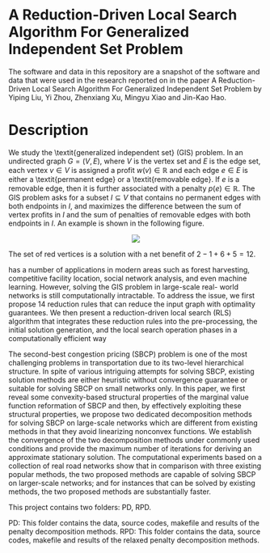 # A Reduction-Driven Local Search Algorithm For Generalized Independent Set Problem
The software and data in this repository are a snapshot of the software and data that were used in the research reported on in the paper A Reduction-Driven Local Search Algorithm For Generalized Independent Set Problem by Yiping Liu, Yi Zhou, Zhenxiang Xu, Mingyu Xiao and Jin-Kao Hao.

# Description
We study the \textit{generalized independent set} (GIS) problem.
In an undirected graph $G=(V,E)$, where $V$ is the vertex set and $E$ is the edge set, each vertex $v\in V$ is assigned a profit $w(v)\in \mathbb{R}$ and each edge $e\in E$ is either a \textit{permanent edge} or a \textit{removable edge}. 
If $e$ is a removable edge, then it is further associated with a penalty $p(e)\in \mathbb{R}$. 
The GIS problem asks for a subset $I\subseteq V$ that contains no permanent edges with both endpoints in $I$, and maximizes the difference between the sum of vertex profits in $I$ and the sum of penalties of removable edges with both endpoints in $I$. An example is shown in the following figure.

<p align="center">
  <img src="[http://some_place.com/image.png](https://github.com/PlutoAiyi/RLS/blob/main/GIS%20example.png?raw=true)" />
</p>


The set of red vertices is a solution with a net benefit of $2-1+6+5=12$.



has a number of applications in modern
areas such as forest harvesting, competitive facility location, social network analysis,
and even machine learning. However, solving the GIS problem in large-scale real-
world networks is still computationally intractable. To address the issue, we first
propose 14 reduction rules that can reduce the input graph with optimality guarantees.
We then present a reduction-driven local search (RLS) algorithm that integrates these
reduction rules into the pre-processing, the initial solution generation, and the local
search operation phases in a computationally efficient way


The second-best congestion pricing (SBCP) problem is one of the most challenging problems in transportation due to its two-level hierarchical structure. In spite of various intriguing attempts for solving SBCP, existing solution methods are either heuristic without convergence guarantee or suitable for solving SBCP on small networks only. In this paper, we first reveal some convexity-based structural properties of the marginal value function reformation of SBCP and then, by effectively exploiting these structural properties, we propose two dedicated decomposition methods for solving SBCP on large-scale networks which are different from existing methods in that they avoid linearizing nonconvex functions. We establish the convergence of the two decomposition methods under commonly used conditions and provide the maximum number of iterations for deriving an approximate stationary solution. The computational experiments based on a collection of real road networks show that in comparison with three existing popular methods, the two proposed methods are capable of solving SBCP on larger-scale networks; and for instances that can be solved by existing methods, the two proposed methods are substantially faster.

This project contains two folders: PD, RPD.

PD: This folder contains the data, source codes, makefile and results of the penalty decomposition methods.
RPD: This folder contains the data, source codes, makefile and results of the relaxed penalty decomposition methods.
